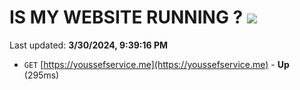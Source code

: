 # IS MY WEBSITE RUNNING ? [![](https://img.shields.io/static/v1?label=Sponsor&message=%E2%9D%A4&logo=GitHub&color=%23fe8e86)](https://github.com/sponsors/<username>)

Last updated: **3/30/2024, 9:39:16 PM**

- `GET` [https://youssefservice.me](https://youssefservice.me) - **Up** (295ms)
